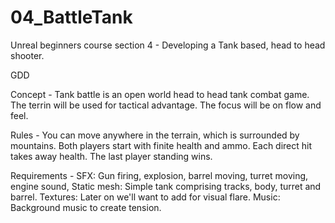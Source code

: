 # 04_BattleTank
Unreal beginners course section 4 - Developing a Tank based, head to head shooter.

GDD

Concept -
Tank battle is an open world head to head tank combat game.
The terrin will be used for tactical advantage.
The focus will be on flow and feel.

Rules -
You can move anywhere in the terrain, which is surrounded by mountains.
Both players start with finite health and ammo.
Each direct hit takes away health.
The last player standing wins.

Requirements -
SFX: Gun firing, explosion, barrel moving, turret moving,
engine sound,
Static mesh: Simple tank comprising tracks, body,
turret and barrel.
Textures: Later on we'll want to add for visual flare.
Music: Background music to create tension.